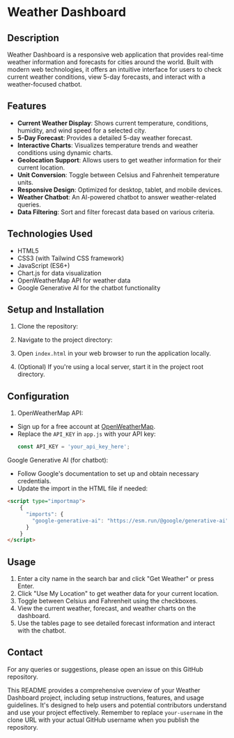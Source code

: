 # Weather Dashboard

## Description

Weather Dashboard is a responsive web application that provides real-time weather information and forecasts for cities around the world. Built with modern web technologies, it offers an intuitive interface for users to check current weather conditions, view 5-day forecasts, and interact with a weather-focused chatbot.

## Features

- **Current Weather Display**: Shows current temperature, conditions, humidity, and wind speed for a selected city.
- **5-Day Forecast**: Provides a detailed 5-day weather forecast.
- **Interactive Charts**: Visualizes temperature trends and weather conditions using dynamic charts.
- **Geolocation Support**: Allows users to get weather information for their current location.
- **Unit Conversion**: Toggle between Celsius and Fahrenheit temperature units.
- **Responsive Design**: Optimized for desktop, tablet, and mobile devices.
- **Weather Chatbot**: An AI-powered chatbot to answer weather-related queries.
- **Data Filtering**: Sort and filter forecast data based on various criteria.

## Technologies Used

- HTML5
- CSS3 (with Tailwind CSS framework)
- JavaScript (ES6+)
- Chart.js for data visualization
- OpenWeatherMap API for weather data
- Google Generative AI for the chatbot functionality

## Setup and Installation

1. Clone the repository:

2. Navigate to the project directory:

3. Open `index.html` in your web browser to run the application locally.

4. (Optional) If you're using a local server, start it in the project root directory.

## Configuration

1. OpenWeatherMap API:
- Sign up for a free account at [OpenWeatherMap](https://openweathermap.org/).
- Replace the `API_KEY` in `app.js` with your API key:
  ```javascript
  const API_KEY = 'your_api_key_here';  


Google Generative AI (for chatbot):

- Follow Google's documentation to set up and obtain necessary credentials.
- Update the import in the HTML file if needed:

```html
<script type="importmap">
    {
      "imports": {
        "google-generative-ai": "https://esm.run/@google/generative-ai"
      }
    }
</script>
```


## Usage

1. Enter a city name in the search bar and click "Get Weather" or press Enter.
2. Click "Use My Location" to get weather data for your current location.
3. Toggle between Celsius and Fahrenheit using the checkboxes.
4. View the current weather, forecast, and weather charts on the dashboard.
5. Use the tables page to see detailed forecast information and interact with the chatbot.

## Contact

For any queries or suggestions, please open an issue on this GitHub repository.

This README provides a comprehensive overview of your Weather Dashboard project, including setup instructions, features, and usage guidelines. It's designed to help users and potential contributors understand and use your project effectively. Remember to replace `your-username` in the clone URL with your actual GitHub username when you publish the repository.
